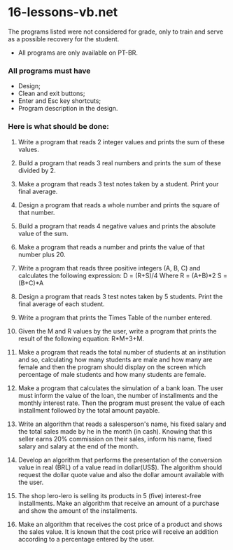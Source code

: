 # 16-lessons-vb.net

The programs listed were not considered for grade, only to train and serve as a possible recovery for the student.
  - All programs are only available on PT-BR.

### All programs must have
  - Design;
  - Clean and exit buttons;
  - Enter and Esc key shortcuts;
  - Program description in the design.

### Here is what should be done:

1) Write a program that reads 2 integer values and prints the sum of these values.

2) Build a program that reads 3 real numbers and prints the sum of these divided by 2.

3) Make a program that reads 3 test notes taken by a student. Print your final average.

4) Design a program that reads a whole number and prints the square of that number.

5) Build a program that reads 4 negative values and prints the absolute value of the sum.

6) Make a program that reads a number and prints the value of that number plus 20.

7) Write a program that reads three positive integers (A, B, C) and calculates the following expression:
D = (R+S)/4
Where
R = (A+B)*2
S = (B+C)*A

8) Design a program that reads 3 test notes taken by 5 students. Print the final average of each
student.

9) Write a program that prints the Times Table of the number entered.

10) Given the M and R values by the user, write a program that prints the result of the following equation:
R*M+3+M.

11) Make a program that reads the total number of students at an institution and so, calculating how many students are male and how many are female and then the program should display on the screen which
percentage of male students and how many students are female.

12) Make a program that calculates the simulation of a bank loan. The user must inform the value of the loan, the number of installments and the monthly interest rate. Then the program must present the
value of each installment followed by the total amount payable.

13) Write an algorithm that reads a salesperson's name, his fixed salary and the total sales made by
he in the month (in cash). Knowing that this seller earns 20% commission on their sales,
inform his name, fixed salary and salary at the end of the month.

14) Develop an algorithm that performs the presentation of the conversion value in real (BRL) of a value read in
dollar(US$). The algorithm should request the dollar quote value and also the dollar amount
available with the user.

15) The shop lero-lero is selling its products in 5 (five) interest-free installments. Make an algorithm that
receive an amount of a purchase and show the amount of the installments.

16) Make an algorithm that receives the cost price of a product and shows the sales value. It is known that the
cost price will receive an addition according to a percentage entered by the user.
